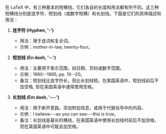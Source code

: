 在 LaTeX 中，有三种基本的短横线，它们各自的长度和用法都有所不同。这三种短横线分别是连字符、短划线（或数字短横）和长划线。下面是它们的具体描述和用法：

1. **连字符 (Hyphen, '-')**
   - 用法：用于连词和复合词。
   - 示例：mother-in-law, twenty-four。

2. **短划线 (En dash, '--')**
   - 用法：主要用于表示范围，如日期、页码或数字范围。
   - 示例：1990--1995, pp. 10--20。
   - 备注：短划线比连字符长，但比长划线短。在美国英语中，短划线前后不加空格, 但在英国英语中通常使用空格。

3. **长划线 (Em dash, '---')**
   - 用法：用于断开思路，添加附加信息，或用于代替括号中的内容。
   - 示例：I believe---as you can see---this is true。
   - 备注：长划线是最长的横线，在美国英语中使用长划线时前后不加空格，而在英国英语中可能会加空格。